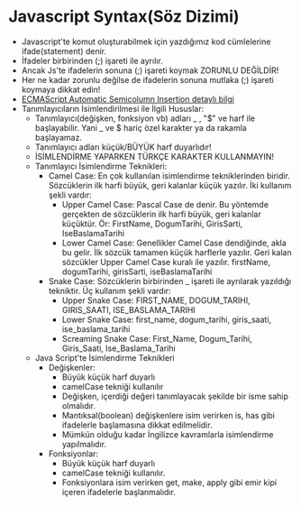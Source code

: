 # Javascript Syntax(Söz Dizimi)
* Javascript'te komut oluşturabilmek için yazdığımız kod cümlelerine ifade(statement) denir.
* İfadeler birbirinden (;) işareti ile ayrılır.
* Ancak Js'te ifadelerin sonuna (;) işareti koymak ZORUNLU DEĞİLDİR!
* Her ne kadar zorunlu değilse de ifadelerin sonuna mutlaka (;) işareti koymaya dikkat edin!
* [ECMAScript Automatic Semicolumn Insertion detaylı bilgi](https://tc39.es/ecma262/multipage/ecmascript-language-lexical-grammar.html#sec-automatic-semicolon-insertion)
* Tanımlayıcıların İsimlendirilmesi ile İlgili Hususlar:
    * Tanımlayıcı(değişken, fonksiyon vb) adları _ , "$" ve harf ile başlayabilir. Yani _ ve $ hariç özel karakter ya da rakamla başlayamaz.
    * Tanımlayıcı adları küçük/BÜYÜK harf duyarlıdır!
    * İSİMLENDİRME YAPARKEN TÜRKÇE KARAKTER KULLANMAYIN!
    * Tanımlayıcı İsimlendirme Teknikleri:
        * Camel Case:
        En çok kullanılan isimlendirme tekniklerinden biridir. Sözcüklerin ilk harfi büyük, geri kalanlar küçük yazılır. İki kullanım şekli vardır:
            * Upper Camel Case: Pascal Case de denir. Bu yöntemde gerçekten de sözcüklerin ilk harfi büyük, geri kalanlar küçüktür. Ör: FirstName, DogumTarihi, GirisSarti, IseBaslamaTarihi
            * Lower Camel Case: Genellikler Camel Case dendiğinde, akla bu gelir. İlk sözcük tamamen küçük harflerle yazılır. Geri kalan sözcükler Upper Camel Case kuralı ile yazılır. firstName, dogumTarihi, girisSarti, iseBaslamaTarihi
        * Snake Case:
        Sözcüklerin birbirinden _ işareti ile ayrılarak yazıldığı tekniktir. Üç kullanım şekli vardır:
            * Upper Snake Case: FIRST_NAME, DOGUM_TARIHI, GIRIS_SAATI, ISE_BASLAMA_TARIHI
            * Lower Snake Case: first_name, dogum_tarihi, giris_saati, ise_baslama_tarihi
            * Screaming Snake Case: First_Name, Dogum_Tarihi, Giris_Saati, Ise_Baslama_Tarihi
    * Java Script'te İsimlendirme Teknikleri
        * Değişkenler:
            * Büyük küçük harf duyarlı
            * camelCase tekniği kullanılır
            * Değişken, içerdiği değeri tanımlayacak şekilde bir isme sahip olmalıdır.
            * Mantıksal(boolean) değişkenlere isim verirken is, has gibi ifadelerle başlamasına dikkat edilmelidir.
            * Mümkün olduğu kadar İngilizce kavramlarla isimlendirme yapılmalıdır.
        * Fonksiyonlar: 
            * Büyük küçük harf duyarlı
            * camelCase tekniği kullanılır.
            * Fonksiyonlara isim verirken get, make, apply gibi emir kipi içeren ifadelerle başlanmalıdır.

